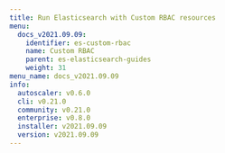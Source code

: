 ```yaml
---
title: Run Elasticsearch with Custom RBAC resources
menu:
  docs_v2021.09.09:
    identifier: es-custom-rbac
    name: Custom RBAC
    parent: es-elasticsearch-guides
    weight: 31
menu_name: docs_v2021.09.09
info:
  autoscaler: v0.6.0
  cli: v0.21.0
  community: v0.21.0
  enterprise: v0.8.0
  installer: v2021.09.09
  version: v2021.09.09
---
```


